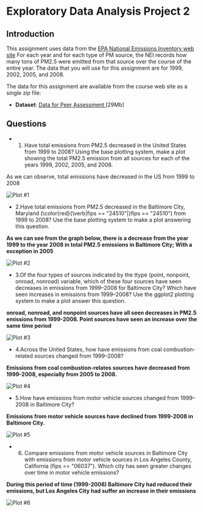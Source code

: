 # Exploratory Data Analysis Project 2

## Introduction

This assignment uses data from
the <a href="http://www.epa.gov/ttn/chief/eiinformation.html">EPA National Emissions Inventory web site</a>
For each year and for each type of PM source, the NEI records how many tons of PM2.5 were emitted from that source over the course of the entire year. The data that you will use for this assignment are for 1999, 2002, 2005, and 2008.

The data for this assignment are available from the course web site as a single zip file:
* <b>Dataset</b>: <a href="https://d396qusza40orc.cloudfront.net/exdata%2Fdata%2FNEI_data.zip">Data for Peer Assessment </a> [29Mb]


## Questions
* 1. Have total emissions from PM2.5 decreased in the United States from 1999 to 2008? Using the base plotting system, make a plot showing the total PM2.5 emission from all sources for each of the years 1999, 2002, 2005, and 2008.

As we can observe, total emissions have decreased in the US from 1999 to 2008

![Plot #1](plot1.png)

* 2.Have total emissions from PM2.5 decreased in the Baltimore City, Maryland (\color{red}{\verb|fips == "24510"|}fips == "24510") from 1999 to 2008? Use the base plotting system to make a plot answering this question.

**As we can see from the graph below, there is a decrease from the year 1999 to the year 2008 in total PM2.5 emissions in Baltimore City; With a exception in 2005**

![Plot #2](plot2.png)

* 3.Of the four types of sources indicated by the ttype (point, nonpoint, onroad, nonroad) variable, which of these four sources have seen decreases in emissions from 1999–2008 for Baltimore City? Which have seen increases in emissions from 1999–2008? Use the ggplot2 plotting system to make a plot answer this question.

**onroad, nonroad, and nonpoint sources have all seen decreases in PM2.5 emissions from 1999-2008. Point sources have seen an increase over the same time period**

![Plot #3](plot3.png)

* 4.Across the United States, how have emissions from coal combustion-related sources changed from 1999–2008?

**Emissions from coal combustion-relates sources have decreased from 1999-2008, especially from 2005 to 2008.**

![Plot #4](plot4.png)

* 5.How have emissions from motor vehicle sources changed from 1999–2008 in Baltimore City?

**Emissions from motor vehicle sources have declined from 1999-2008 in Baltimore City.**

![Plot #5](plot5.png)

* 6. Compare emissions from motor vehicle sources in Baltimore City with emissions from motor vehicle sources in Los Angeles County, California (fips == "06037"). Which city has seen greater changes over time in motor vehicle emissions?

**During this period of time (1999-2008) Baltimore City had reduced their emissions, but Los Angeles City had suffer an increase in their emissions**

![Plot #6](plot6.png)